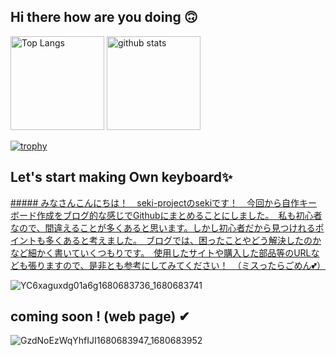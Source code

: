## Hi there how are you doing  🙃 


<p align="left"> 
  <img alt="Top Langs" height="150px" src="https://github-readme-stats.vercel.app/api/top-langs/?username=seki-project&layout=compact&count_private=true&show_icons=true&theme=tokyonight" />
  <img alt="github stats" height="150px" src="https://github-readme-stats.vercel.app/api?username=seki-project&count_private=true&show_icons=true&show_icons=true&theme=tokyonight" />
</p>

[![trophy](https://github-profile-trophy.vercel.app/?username=seki-project&theme=tokyonight&column=7
)](https://github.com/ryo-ma/github-profile-trophy)




## Let's start making Own keyboard✨

<ins> ##### みなさんこんにちは！　seki-projectのsekiです！　今回から自作キーボード作成をブログ的な感じでGithubにまとめることにしました。　私も初心者なので、間違えることが多くあると思います。しかし初心者だから見つけれるポイントも多くあると考えました。　ブログでは、困ったことやどう解決したのかなど細かく書いていくつもりです。　使用したサイトや購入した部品等のURLなども張りますので、是非とも参考にしてみてください！　（ミスったらごめん💕） <ins/>

![YC6xaguxdg01a6g1680683736_1680683741](https://user-images.githubusercontent.com/85538853/230031154-7069c5a2-4444-433b-8f6e-08149715c8ca.png)


## coming soon ! (web page) ✔

![GzdNoEzWqYhfIJI1680683947_1680683952](https://user-images.githubusercontent.com/85538853/230031090-d9b1af0a-4f33-4b8e-afe7-0d0073b992b0.png)
